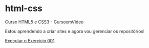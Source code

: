 # html-css
 Curso HTML5 e CSS3 - CursoemVideo

 Estou aprendendo a criar sites e agora vou gerenciar os repositórios!

 <a href="https://jonathancsoares.github.io/html-css/exercicios/ex001/index.html" target="_blank">Executar o Exercício 001</a>
